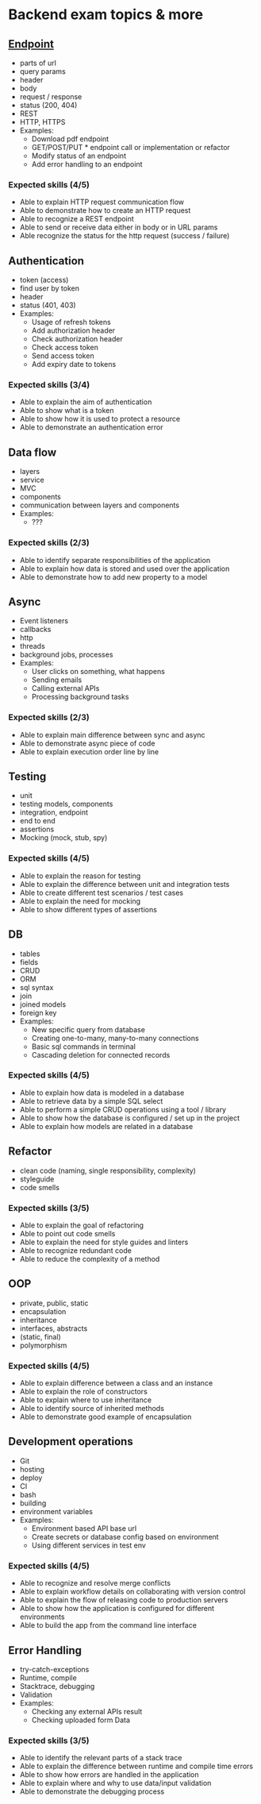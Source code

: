 # Backend exam topics & more

## [Endpoint](https://github.com/green-fox-academy/Konock/blob/master/final_exam_preparation/Endpoint.md)
  - parts of url
  - query params
  - header
  - body
  - request / response
  - status (200, 404)
  - REST
  - HTTP, HTTPS
  - Examples:
    - Download pdf endpoint
    - GET/POST/PUT * endpoint call or implementation or refactor
    - Modify status of an endpoint
    - Add error handling to an endpoint

### Expected skills (4/5)

  - Able to explain HTTP request communication flow
  - Able to demonstrate how to create an HTTP request
  - Able to recognize a REST endpoint
  - Able to send or receive data either in body or in URL params
  - Able recognize the status for the http request (success / failure)

## Authentication

  - token (access)
  - find user by token
  - header
  - status (401, 403)
  - Examples:
    - Usage of refresh tokens
    - Add authorization header
    - Check authorization header
    - Check access token
    - Send access token
    - Add expiry date to tokens

### Expected skills (3/4)

  - Able to explain the aim of authentication
  - Able to show what is a token
  - Able to show how it is used to protect a resource
  - Able to demonstrate an authentication error

## Data flow
  - layers
  - service
  - MVC
  - components
  - communication between layers and components
  - Examples:
    - ???

### Expected skills (2/3)

  - Able to identify separate responsibilities of the application
  - Able to explain how data is stored and used over the application
  - Able to demonstrate how to add new property to a model

## Async
  - Event listeners
  - callbacks
  - http
  - threads
  - background jobs, processes
  - Examples:
    - User clicks on something, what happens
    - Sending emails
    - Calling external APIs
    - Processing background tasks

### Expected skills (2/3)

  - Able to explain main difference between sync and async
  - Able to demonstrate async piece of code
  - Able to explain execution order line by line

## Testing

  - unit
  - testing models, components
  - integration, endpoint
  - end to end
  - assertions
  - Mocking (mock, stub, spy)

### Expected skills (4/5)

  - Able to explain the reason for testing
  - Able to explain the difference between unit and integration tests
  - Able to create different test scenarios / test cases
  - Able to explain the need for mocking
  - Able to show different types of assertions

## DB

  - tables
  - fields
  - CRUD
  - ORM
  - sql syntax
  - join
  - joined models
  - foreign key
  - Examples:
    - New specific query from database
    - Creating one-to-many, many-to-many connections
    - Basic sql commands in terminal
    - Cascading deletion for connected records

### Expected skills (4/5)

  - Able to explain how data is modeled in a database
  - Able to retrieve data by a simple SQL select
  - Able to perform a simple CRUD operations using a tool / library
  - Able to show how the database is configured / set up in the project
  - Able to explain how models are related in a database

## Refactor

  - clean code (naming, single responsibility, complexity)
  - styleguide
  - code smells

### Expected skills (3/5)

  - Able to explain the goal of refactoring
  - Able to point out code smells
  - Able to explain the need for style guides and linters
  - Able to recognize redundant code
  - Able to reduce the complexity of a method

## OOP

  - private, public, static
  - encapsulation
  - inheritance
  - interfaces, abstracts
  - (static, final)
  - polymorphism

### Expected skills (4/5)

  - Able to explain difference between a class and an instance
  - Able to explain the role of constructors
  - Able to explain where to use inheritance
  - Able to identify source of inherited methods
  - Able to demonstrate good example of encapsulation

## Development operations

  - Git
  - hosting
  - deploy
  - CI
  - bash
  - building
  - environment variables
  - Examples:
    - Environment based API base url
    - Create secrets or database config based on environment
    - Using different services in test env

### Expected skills (4/5)

  - Able to recognize and resolve merge conflicts
  - Able to explain workflow details on collaborating with version control
  - Able to explain the flow of releasing code to production servers
  - Able to show how the application is configured for different environments
  - Able to build the app from the command line interface

## Error Handling

  - try-catch-exceptions
  - Runtime, compile
  - Stacktrace, debugging
  - Validation
  - Examples:
    - Checking any external APIs result
    - Checking uploaded form Data

### Expected skills (3/5)

  - Able to identify the relevant parts of a stack trace
  - Able to explain the difference between runtime and compile time errors
  - Able to show how errors are handled in the application
  - Able to explain where and why to use data/input validation
  - Able to demonstrate the debugging process
